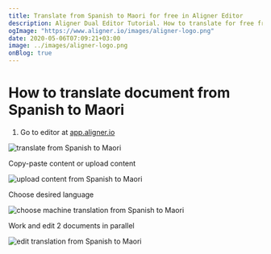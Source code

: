 ```yaml
---
title: Translate from Spanish to Maori for free in Aligner Editor
description: Aligner Dual Editor Tutorial. How to translate for free from Spanish to Maori. Aligner is multilingual document management platform. 
ogImage: "https://www.aligner.io/images/aligner-logo.png"
date: 2020-05-06T07:09:21+03:00
image: ../images/aligner-logo.png
onBlog: true
---
```


# How to translate document from Spanish to Maori

1. Go to editor at [app.aligner.io](https://app.aligner.io "Aligner App web page")

![translate from Spanish to Maori](../aligner-blank-editor.png "translate from Spanish to Maori")

Copy-paste content or upload content

![upload content from Spanish to Maori](../aligner-uploaded-document.png "upload content from Spanish to Maori")

Choose desired language

![choose machine translation from Spanish to Maori](../aligner-language-dropdown.png "choose machine translation from Spanish to Maori")

Work and edit 2 documents in parallel

![edit translation from Spanish to Maori](../aligner-double-sitded-editor.png "edit translation from Spanish to Maori")

